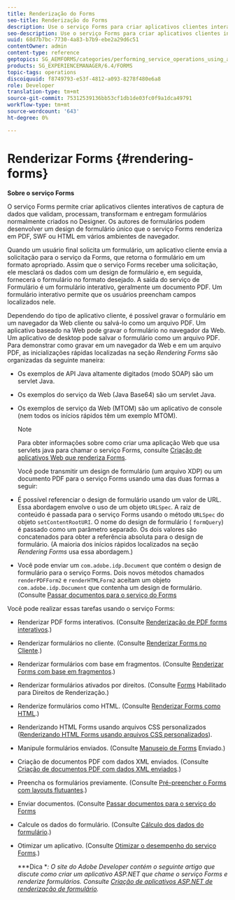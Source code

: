 ```yaml
---
title: Renderização do Forms
seo-title: Renderização do Forms
description: Use o serviço Forms para criar aplicativos clientes interativos de captura de dados que validam, processam, transformam e entregam formulários normalmente criados no Designer. Os autores de formulários podem desenvolver um design de formulário único que o serviço Forms renderiza em PDF, SWF ou HTML em vários ambientes de navegador.
seo-description: Use o serviço Forms para criar aplicativos clientes interativos de captura de dados que validam, processam, transformam e entregam formulários normalmente criados no Designer. Os autores de formulários podem desenvolver um design de formulário único que o serviço Forms renderiza em PDF, SWF ou HTML em vários ambientes de navegador.
uuid: 68d7b7bc-7730-4a83-b7b9-ebe2a29d6c51
contentOwner: admin
content-type: reference
geptopics: SG_AEMFORMS/categories/performing_service_operations_using_apis
products: SG_EXPERIENCEMANAGER/6.4/FORMS
topic-tags: operations
discoiquuid: f8749793-e53f-4812-a093-8278f480e6a8
role: Developer
translation-type: tm+mt
source-git-commit: 75312539136bb53cf1db1de03fc0f9a1dca49791
workflow-type: tm+mt
source-wordcount: '643'
ht-degree: 0%

---
```



# Renderizar Forms {#rendering-forms}

**Sobre o serviço Forms**

O serviço Forms permite criar aplicativos clientes interativos de captura de dados que validam, processam, transformam e entregam formulários normalmente criados no Designer. Os autores de formulários podem desenvolver um design de formulário único que o serviço Forms renderiza em PDF, SWF ou HTML em vários ambientes de navegador.

Quando um usuário final solicita um formulário, um aplicativo cliente envia a solicitação para o serviço da Forms, que retorna o formulário em um formato apropriado. Assim que o serviço Forms receber uma solicitação, ele mesclará os dados com um design de formulário e, em seguida, fornecerá o formulário no formato desejado. A saída do serviço de Formulário é um formulário interativo, geralmente um documento PDF. Um formulário interativo permite que os usuários preencham campos localizados nele.

Dependendo do tipo de aplicativo cliente, é possível gravar o formulário em um navegador da Web cliente ou salvá-lo como um arquivo PDF. Um aplicativo baseado na Web pode gravar o formulário no navegador da Web. Um aplicativo de desktop pode salvar o formulário como um arquivo PDF. Para demonstrar como gravar em um navegador da Web e em um arquivo PDF, as inicializações rápidas localizadas na seção *Rendering Forms* são organizadas da seguinte maneira:

* Os exemplos de API Java altamente digitados (modo SOAP) são um servlet Java.
* Os exemplos do serviço da Web (Java Base64) são um servlet Java.
* Os exemplos de serviço da Web (MTOM) são um aplicativo de console (nem todos os inícios rápidos têm um exemplo MTOM).

   >[!NOTE]
   >
   >Para obter informações sobre como criar uma aplicação Web que usa servlets java para chamar o serviço Forms, consulte [Criação de aplicativos Web que renderiza Forms](/help/forms/developing/creating-web-applications-renders-forms.md).

   Você pode transmitir um design de formulário (um arquivo XDP) ou um documento PDF para o serviço Forms usando uma das duas formas a seguir:

* É possível referenciar o design de formulário usando um valor de URL. Essa abordagem envolve o uso de um objeto `URLSpec`. A raiz de conteúdo é passada para o serviço Forms usando o método `URLSpec` do objeto `setContentRootURI`. O nome do design de formulário ( `formQuery`) é passado como um parâmetro separado. Os dois valores são concatenados para obter a referência absoluta para o design de formulário. (A maioria dos inícios rápidos localizados na seção *Rendering Forms* usa essa abordagem.)
* Você pode enviar um `com.adobe.idp.Document` que contém o design de formulário para o serviço Forms. Dois novos métodos chamados `renderPDFForm2` e `renderHTMLForm2` aceitam um objeto `com.adobe.idp.Document` que contenha um design de formulário. (Consulte [Passar documentos para o serviço do Forms](/help/forms/developing/passing-documents-forms-service.md)

Você pode realizar essas tarefas usando o serviço Forms:

* Renderizar PDF forms interativos. (Consulte [Renderização de PDF forms interativos](/help/forms/developing/rendering-interactive-pdf-forms.md).)
* Renderizar formulários no cliente. (Consulte [Renderizar Forms no Cliente](/help/forms/developing/rendering-forms-client.md).)
* Renderizar formulários com base em fragmentos. (Consulte [Renderizar Forms com base em fragmentos](/help/forms/developing/rendering-forms-based-fragments.md).)
* Renderizar formulários ativados por direitos. (Consulte [Forms](/help/forms/developing/rendering-rights-enabled-forms.md) Habilitado para Direitos de Renderização.)
* Renderize formulários como HTML. (Consulte [Renderizar Forms como HTML](/help/forms/developing/rendering-forms-html.md).)
* Renderizando HTML Forms usando arquivos CSS personalizados ([Renderizando HTML Forms usando arquivos CSS personalizados](/help/forms/developing/rendering-html-forms-using-custom.md)).
* Manipule formulários enviados. (Consulte [Manuseio de Forms](/help/forms/developing/handling-submitted-forms.md) Enviado.)
* Criação de documentos PDF com dados XML enviados. (Consulte [Criação de documentos PDF com dados XML enviados](/help/forms/developing/creating-pdf-documents-submitted-xml.md).)
* Preencha os formulários previamente. (Consulte [Pré-preencher o Forms com layouts flutuantes](/help/forms/developing/prepopulating-forms-flowable-layouts.md).)
* Enviar documentos. (Consulte [Passar documentos para o serviço do Forms](/help/forms/developing/passing-documents-forms-service.md)
* Calcule os dados do formulário. (Consulte [Cálculo dos dados do formulário](/help/forms/developing/calculating-form-data.md).)
* Otimizar um aplicativo. (Consulte [Otimizar o desempenho do serviço Forms](/help/forms/developing/optimizing-performance-forms-service.md).)

   ***Dica **: O site do Adobe Developer contém o seguinte artigo que discute como criar um aplicativo ASP.NET que chame o serviço Forms e renderize formulários. Consulte [Criação de aplicativos ASP.NET de renderização de formulário](https://www.adobe.com/devnet/livecycle/articles/asp_net.html).*

